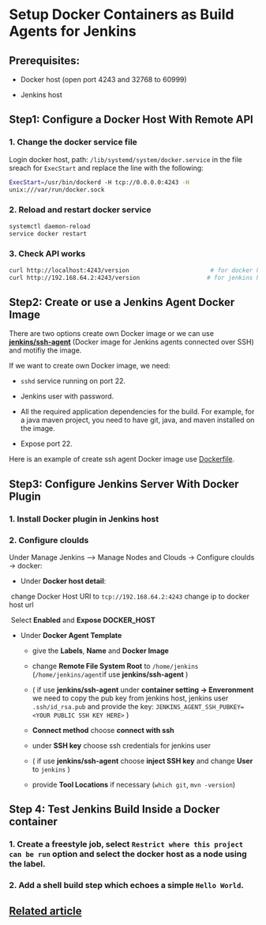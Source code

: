 # Setup Docker Containers as Build Agents for Jenkins



## Prerequisites:

- Docker host (open port 4243 and  32768 to 60999)

- Jenkins host

    

## Step1: Configure a Docker Host With Remote API

### 1. Change the docker service file

Login docker host, path: `/lib/systemd/system/docker.service` in the file sreach for `ExecStart` and replace the line with the following:

```bash
ExecStart=/usr/bin/dockerd -H tcp://0.0.0.0:4243 -H 
unix:///var/run/docker.sock
```

### 2. Reload and restart docker service

```bash
systemctl daemon-reload
service docker restart
```

### 3. Check API works

```bash
curl http://localhost:4243/version                       # for docker host
curl http://192.168.64.2:4243/version                   # for jenkins host, replace ip with docker host ip
```



## Step2: Create or use a Jenkins Agent Docker Image

There are two options create own Docker image or we can use [**jenkins/ssh-agent**](https://hub.docker.com/r/jenkins/ssh-agent) (Docker image for Jenkins agents connected over SSH) and motifiy the image.

If we want to create own Docker image, we need:

- `sshd` service running on port 22.

- Jenkins user with password.

- All the required application dependencies for the build. For example, for a java maven project, you need to have git, java, and maven installed on the image.
- Expose port 22.

Here is an example of create ssh agent Docker image use [Dockerfile](https://github.com/bibinwilson/jenkins-docker-slave/blob/master/Dockerfile).



## Step3: Configure Jenkins Server With Docker Plugin

### 1. Install Docker plugin in Jenkins host

### 2. Configure cloulds

Under Manage Jenkins –> Manage Nodes and Clouds -> Configure cloulds ->  docker:

- Under **Docker host detail**:

​			change Docker Host URI to `tcp://192.168.64.2:4243` change ip to docker host url

​			Select **Enabled** and **Expose DOCKER_HOST**

- Under **Docker Agent Template**

    - give the **Labels**, **Name** and **Docker Image**

    - change **Remote File System Root** to `/home/jenkins` (`/home/jenkins/agent`if use **jenkins/ssh-agent** )

    - ( if use **jenkins/ssh-agent** under **container setting -> Enveronment** we need to copy the pub key from jenkins host,    	jenkins user  `.ssh/id_rsa.pub` and provide the key: `JENKINS_AGENT_SSH_PUBKEY=<YOUR PUBLIC SSH KEY HERE>` )

    - **Connect method** choose **connect with ssh**

    - under **SSH key** choose ssh credentials for jenkins user

    - ( if use **jenkins/ssh-agent** choose **inject SSH key** and change **User** to `jenkins` )

    - provide **Tool Locations** if necessary (`which git`, `mvn -version`)

        

## Step 4: Test Jenkins Build Inside a Docker container

### 1. Create a freestyle job, select `Restrict where this project can be run` option and select the docker host as a node using the label.

### 2. Add a shell build step which echoes a simple `Hello World`.



## [Related article](https://devopscube.com/docker-containers-as-build-slaves-jenkins/)

